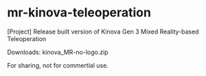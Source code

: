# mr-kinova-teleoperation
[Project] Release built version of Kinova Gen 3 Mixed Reality-based Teleoperation

Downloads: kinova_MR-no-logo.zip

For sharing, not for commertial use.
